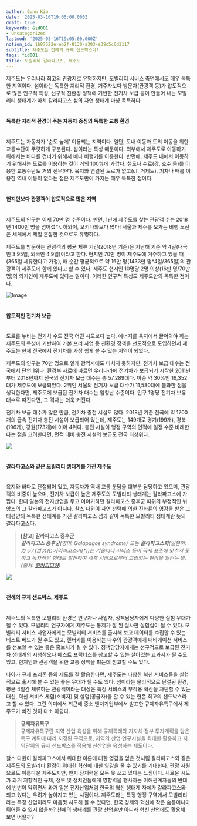 ```yaml
---
author: Gunn Kim
date: '2025-03-16T19:05:00.000Z'
draft: true
keywords: &id001
- Uncategorized
lastmod: '2025-03-16T19:05:00.000Z'
notion_id: 1b87522e-eb2f-8130-a303-e38c5c6d2117
subtitle: 제주도는 천혜의 규제 샌드박스다!
tags: *id001
title: 모빌리티 갈라파고스, 제주도
---
```


제주도는 우리나라 최고의 관광지로 유명하지만, 모빌리티 서비스 측면에서도 매우 독특한 지역이다. 섬이라는 독특한 지리적 환경, 거주자보다 방문자(관광객 등)가 압도적으로 많은 인구적 특성, 선구적 친환경 정책에 기반한 전기차 보급 등이 만들어 내는 모빌리티 생태계가 마치 갈라파고스 섬의 자연 생태계 마냥 독특하다.
<br /><br />

#### **독특한 지리적 환경이 주는 자동차 중심의 독특한 교통 환경**

<br />
제주도는 자동차가 '순도 높게' 이용되는 지역이다. 일단, 도내 이동과 도외 이동을 위한 교통수단이 뚜렷하게 구분된다. 섬이라는 특성 때문이다. 외부에서 제주도로 이동하기 위해서는 바다를 건너기 위해서 배나 비행기를 이용한다. 반면에, 제주도 내에서 이동하기 위해서는 도로를 이용하는 것이 거의 100%에 가깝다. 철도나 수로(강, 호수 등)를 이용한 교통수단도 거의 전무하다. 육지와 연결된 도로가 없고(cf. 거제도), 기차나 배를 이용한 역내 이동이 없다는 점은 제주도만이 가지는 매우 독특한 점이다.
<br /><br />

#### **현지인보다 관광객이 압도적으로 많은 지역**

<br />
제주도의 인구는 이제 70만 명 수준이다. 반면, 1년에 제주도를 찾는 관광객 수는 2018년 1400만 명을 넘어섰다. 하와이, 오키나와보다 많다! 서울과 제주를 오가는 비행 노선은 세계에서 제일 혼잡한 것으로도 유명하다.

제주도를 방문하는 관광객의 평균 체류 기간(2018년 기준)은 지난해 기준 약 4일(내국인 3.95일, 외국인 4.9일)이라고 한다. 현지인 70만 명이 제주도에 거주하고 있을 때(365일 체류한다고 가정), 매 순간 평균적으로 약 16만 명(1433만 명*4일/365일)의 관광객이 제주도에 함께 있다고 할 수 있다. 제주도 현지인 10명당 2명 이상(16만 명/70만 명)의 외지인이 제주도에 있다는 말이다. 이러한 인구적 특성도 제주도만의 독특한 점이다.

![Image](https://i.imgur.com/jk1Lcgh.png)
<br /><br />

#### **압도적인 전기차 보급**

<br /> 도로를 누비는 전기차 수도 전국 어떤 시도보다 높다. 에너지를 육지에서 끌어와야 하는 제주도의 특성에 기반하여 카본 프리 사업 등 친환경 정책을 선도적으로 도입하면서 제주도는 현재 전국에서 전기차를 가장 쉽게 볼 수 있는 지역이 되었다.

제주도의 인구는 70만 명으로 일개 광역시에도 미치지 못하지만, 전기차 보급 대수는 전국에서 단연 1위다. 환경부 자료에 따르면 우리나라에 전기차가 보급되기 시작한 2011년부터 2018년까지 전국의 전기차 보급 대수는 총 57,289대다. 이중 약 30%인 16,352대가 제주도에 보급되었다. 2위인 서울의 전기차 보급 대수가 11,580대에 불과한 점을 생각한다면, 제주도에 보급된 전기차 대수는 엄청난 수준이다. 인구 1명당 전기차 보유 대수로 따진다면, 그 격차는 더욱 커진다.

전기차 보급 대수가 많은 만큼, 전기차 충전 시설도 많다. 2018년 기준 전국에 약 1700개의 급속 전기차 충전 시설이 보급되어 있는데, 제주도는 149개로 경기(199개), 경북(196개), 강원(173개)에 이어 4위다. 충전 시설이 행정 구역의 면적에 일정 수준 비례한다는 점을 고려한다면, 면적 대비 충전 시설의 보급도 전국 최상위다.

![](https://render.fineartamerica.com/images/rendered/default/print/5.875/8.000/break/images/artworkimages/medium/1/charles-darwin-on-the-galapagos-islands-andrew-howat.jpg)
<br /><br />

#### **갈라파고스와 같은 모빌리티 생태계를 가진 제주도**

<br />
육지와 바다로 단절되어 있고, 자동차가 역내 교통 분담을 대부분 담당하고 있으며, 관광객의 비중이 높으며, 전기차 보급이 높은 제주도의 모빌리티 생태계는 갈라파고스에 가깝다. 한때 일본의 전자산업을 두고 이야기하던 갈라파고스 증후군 따위의 부정적인 뉘앙스의 그 갈라파고스가 아니다. 찰스 다윈이 자연 선택에 의한 진화론의 영감을 받은 그 태평양의 독특한 생태계를 가진 갈라파고스 섬과 같이 독특한 모빌리티 생태계란 뜻의 갈라파고스다.

> **\[참고\] 갈라파고스 증후군**<br />
> **_갈라파고스 증후군_**_(영어: Galápagos syndrome) 또는 **갈라파고스화**(일본어: ガラパゴス化 가라파고스카\[*\])는 기술이나 서비스 등이 국제 표준에 맞추지 못하고 독자적인 형태로 발전하여 세계 시장으로부터 고립되는 현상을 일컫는 말. (출처:_ [_위키피디아_](https://ko.wikipedia.org/wiki/%EA%B0%88%EB%9D%BC%ED%8C%8C%EA%B3%A0%EC%8A%A4%ED%99%94)_)_

![](https://www.adventurouschild.com/wp-content/uploads/2016/05/Sandbox-6-x-6.jpg)
<br /><br />

#### **천혜의 규제 샌드박스, 제주도**

<br />
제주도의 독특한 모빌리티 환경은 연구자나 사업자, 정책담당자에게 다양한 실험 무대가 될 수 있다. 모빌리티 연구자에게 제주도는 통제가 잘 된 실사판 실험실이 될 수 있다. 모빌리티 서비스 사업자에게는 모빌리티 서비스를 출시해 보고 데이터를 수집할 수 있는 테스트 베드가 될 수도 있고, 렌터카를 이용하는 다수의 관광객에게 내비게이션 서비스를 선보일 수 있는 좋은 홍보처가 될 수 있다. 정책담당자에게는 선구적으로 보급된 전기차 생태계의 시행착오나 베스트 프랙티스를 참고할 수 있는 살아있는 교과서가 될 수도 있고, 현지인과 관광객을 위한 교통 정책을 펴는데 참고할 수도 있다. 

나아가 규제 프리존 등의 제도를 잘 활용한다면, 제주도는 다양한 혁신 서비스들을 실험적으로 출시해 볼 수 있는 좋은 무대가 될 수도 있다. 섬이라는 물리적으로 단절된 환경, 평균 4일간 체류하는 관광객이라는 대상은 특정 서비스의 부작용 확산을 차단할 수 있는 대신, 혁신 서비스 체험(소비자) 및 실험(공급자)을 할 수 있는 현존 최고의 샌드박스라고 할 수 있다. 그런 의미에서 최근에 중소 벤처기업부에서 발표한 규제자유특구에서 제주도가 빠진 것이 다소 아쉽다.

> **규제자유특구** <br />
> 규제자유특구란 지역 산업 육성을 위해 규제특례와 지자체·정부 투자계획을 담은 특구 계획에 따라 지정된 구역으로, 지역의 산업·연구시설을 최대한 활용하고 지역단위의 규제 샌드박스를 적용해 신산업을 육성하는 제도이다.

찰스 다윈이 갈라파고스에서 위대한 이론에 대한 영감을 얻은 것처럼 갈라파고스와 같은 제주도의 모빌리티 환경이 위대한 혁신에 대한 영감을 줄 수 있기를 기대한다. 관광 자원으로도 아름다운 제주도지만, 왠지 잠재력을 모두 못 쓰고 있다는 느낌이다. 새로운 시도가 과거 지향적인 규제, 정부 및 정치인들에게 영향력을 행사하는 이해관계자들의 반대에 번번이 막히면서 과거 일본 전자산업처럼 한국의 혁신 생태계 자체가 갈라파고스와 되고 있다는 우려가 높아지고 있는 시점이다. 제주도라는 특정 행정 구역에서 모빌리티라는 특정 산업이라도 마음껏 시도해 볼 수 있다면, 한국 경제의 혁신에 작은 숨통이나마 튀어줄 수 있지 않을까? 천혜의 생태계를 관광 산업뿐만 아니라 혁신 산업에도 활용해 보면 어떨까?

